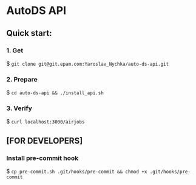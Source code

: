 # AutoDS API

## Quick start:

### 1. Get
$ `git clone git@git.epam.com:Yaroslav_Nychka/auto-ds-api.git`

### 2. Prepare
$ `cd auto-ds-api && ./install_api.sh`

### 3. Verify
$ `curl localhost:3000/airjobs`

## [FOR DEVELOPERS]

### Install pre-commit hook 
$ `cp pre-commit.sh .git/hooks/pre-commit && chmod +x .git/hooks/pre-commit`

